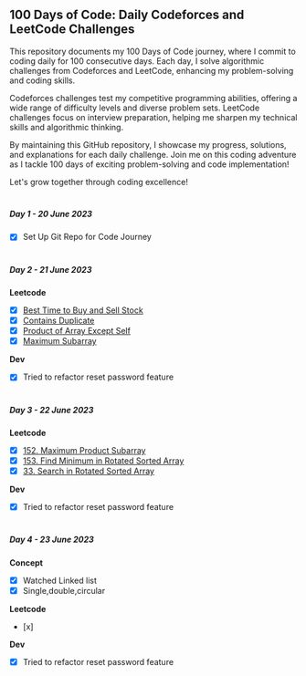 ## 100 Days of Code: Daily Codeforces and LeetCode Challenges
This repository documents my 100 Days of Code journey, where I commit to coding daily for 100 consecutive days. Each day, I solve algorithmic challenges from Codeforces and LeetCode, enhancing my problem-solving and coding skills.

Codeforces challenges test my competitive programming abilities, offering a wide range of difficulty levels and diverse problem sets. LeetCode challenges focus on interview preparation, helping me sharpen my technical skills and algorithmic thinking.

By maintaining this GitHub repository, I showcase my progress, solutions, and explanations for each daily challenge. Join me on this coding adventure as I tackle 100 days of exciting problem-solving and code implementation!

Let's grow together through coding excellence!

#

##### Day 1 - 20 June 2023
- [x] Set Up Git Repo for Code Journey

#

##### Day 2 - 21 June 2023

**Leetcode** 
- [x] [Best Time to Buy and Sell Stock](https://leetcode.com/problems/best-time-to-buy-and-sell-stock/)
- [x] [Contains Duplicate](https://leetcode.com/problems/contains-duplicate/)
- [x] [Product of Array Except Self](https://leetcode.com/problems/product-of-array-except-self/)
- [x] [Maximum Subarray](https://leetcode.com/problems/maximum-subarray/)

**Dev**
- [x] Tried to refactor reset password feature
#
##### Day 3 - 22 June 2023

**Leetcode** 
- [x] [152. Maximum Product Subarray](https://leetcode.com/problems/maximum-product-subarray/)
- [x] [153. Find Minimum in Rotated Sorted Array](https://leetcode.com/problems/find-minimum-in-rotated-sorted-array/)
- [x] [33. Search in Rotated Sorted Array](https://leetcode.com/problems/search-in-rotated-sorted-array/)  

**Dev**
- [x] Tried to refactor reset password feature

#
##### Day 4 - 23 June 2023

**Concept**
- [x] Watched Linked list
- [x] Single,double,circular 

**Leetcode** 
- [x]  

**Dev**
- [x] Tried to refactor reset password feature
